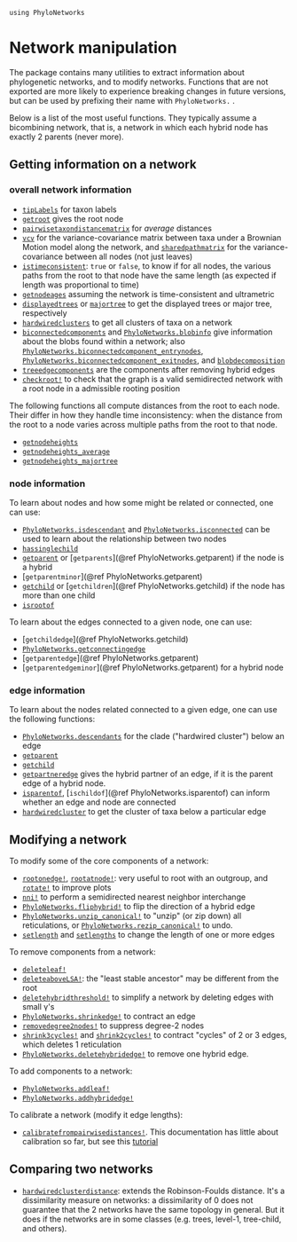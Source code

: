 ```@setup network_getters
using PhyloNetworks
```

# Network manipulation

The package contains many utilities to extract information about phylogenetic networks, and to modify networks.
Functions that are not exported are more likely to experience
breaking changes in future versions, but can be used by prefixing their
name with `PhyloNetworks.` .

Below is a list of the most useful functions.
They typically assume a bicombining network, that is, a network in which
each hybrid node has exactly 2 parents (never more).

## Getting information on a network

### overall network information

- [`tipLabels`](@ref) for taxon labels
- [`getroot`](@ref) gives the root node
- [`pairwisetaxondistancematrix`](@ref) for *average* distances
- [`vcv`](@ref) for the variance-covariance matrix between taxa under a
  Brownian Motion model along the network, and [`sharedpathmatrix`](@ref)
  for the variance-covariance between all nodes (not just leaves)
- [`istimeconsistent`](@ref): `true` or `false`, to know if for all nodes,
  the various paths from the root to that node have the same length
  (as expected if length was proportional to time)
- [`getnodeages`](@ref) assuming the network is time-consistent and ultrametric
- [`displayedtrees`](@ref) or [`majortree`](@ref) to get the displayed trees
  or major tree, respectively
- [`hardwiredclusters`](@ref) to get all clusters of taxa on a network
- [`biconnectedcomponents`](@ref) and [`PhyloNetworks.blobinfo`](@ref)
  give information about the blobs found within a network;
  also
  [`PhyloNetworks.biconnectedcomponent_entrynodes`](@ref),
  [`PhyloNetworks.biconnectedcomponent_exitnodes`](@ref),
  and [`blobdecomposition`](@ref)
- [`treeedgecomponents`](@ref) are the components after removing hybrid edges
- [`checkroot!`](@ref) to check that the graph is a valid semidirected
  network with a root node in a admissible rooting position

The following functions all compute distances from the root to each node.
Their differ in how they handle time inconsistency: when the distance from
the root to a node varies across multiple paths from the root to that node.
- [`getnodeheights`](@ref)
- [`getnodeheights_average`](@ref)
- [`getnodeheights_majortree`](@ref)

### node information

To learn about nodes and how some might be related or connected, one can use:

- [`PhyloNetworks.isdescendant`](@ref) and [`PhyloNetworks.isconnected`](@ref) 
  can be used to learn about the relationship between two nodes
- [`hassinglechild`](@ref)
- [`getparent`](@ref) or [`getparents`](@ref PhyloNetworks.getparent) if the
  node is a hybrid
- [`getparentminor`](@ref PhyloNetworks.getparent)
- [`getchild`](@ref) or [`getchildren`](@ref PhyloNetworks.getchild) if the
  node has more than one child
- [`isrootof`](@ref)

To learn about the edges connected to a given node, one can use:
- [`getchildedge`](@ref PhyloNetworks.getchild)
- [`PhyloNetworks.getconnectingedge`](@ref)
- [`getparentedge`](@ref PhyloNetworks.getparent)
- [`getparentedgeminor`](@ref PhyloNetworks.getparent) for a hybrid node

### edge information

To learn about the nodes related connected to a given edge, one can use the following functions: 

- [`PhyloNetworks.descendants`](@ref) for the clade ("hardwired cluster") below an edge
- [`getparent`](@ref)
- [`getchild`](@ref)
- [`getpartneredge`](@ref) gives the hybrid partner of an edge,
  if it is the parent edge of a hybrid node.
- [`isparentof`](@ref), [`ischildof`](@ref PhyloNetworks.isparentof) can
  inform whether an edge and node are connected
- [`hardwiredcluster`](@ref) to get the cluster of taxa below a particular edge

## Modifying a network

To modify some of the core components of a network:

- [`rootonedge!`](@ref), [`rootatnode!`](@ref):
  very useful to root with an outgroup, and [`rotate!`](@ref) to improve plots
- [`nni!`](@ref) to perform a semidirected nearest neighbor interchange
- [`PhyloNetworks.fliphybrid!`](@ref) to flip the direction of a hybrid edge
- [`PhyloNetworks.unzip_canonical!`](@ref) to "unzip" (or zip down) all
  reticulations, or [`PhyloNetworks.rezip_canonical!`](@ref) to undo.
- [`setlength`](@ref) and [`setlengths`](@ref) to change the length of one
  or more edges

To remove components from a network:

- [`deleteleaf!`](@ref)
- [`deleteaboveLSA!`](@ref): the "least stable ancestor" may be different
  from the root
- [`deletehybridthreshold!`](@ref) to simplify a network by deleting edges with small γ's
- [`PhyloNetworks.shrinkedge!`](@ref) to contract an edge
- [`removedegree2nodes!`](@ref) to suppress degree-2 nodes
- [`shrink3cycles!`](@ref) and [`shrink2cycles!`](@ref) to contract "cycles"
  of 2 or 3 edges, which deletes 1 reticulation
- [`PhyloNetworks.deletehybridedge!`](@ref) to remove one hybrid edge.

To add components to a network:

- [`PhyloNetworks.addleaf!`](@ref)
- [`PhyloNetworks.addhybridedge!`](@ref)

To calibrate a network (modify it edge lengths):

- [`calibratefrompairwisedistances!`](@ref). This documentation has little
  about calibration so far, but see this
  [tutorial](https://cecileane.github.io/networkPCM-workshop/topic1-netcalibration.html)

## Comparing two networks

- [`hardwiredclusterdistance`](@ref): extends the Robinson-Foulds distance.
  It's a dissimilarity measure on networks: a dissimilarity of 0 does not
  guarantee that the 2 networks have the same topology in general.
  But it does if the networks are in some classes (e.g. trees, level-1,
  tree-child, and others).
